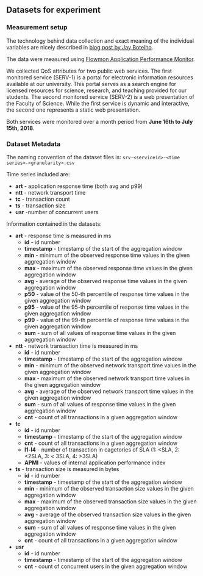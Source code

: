 ## Datasets for experiment

### Measurement setup

The technology behind data collection and exact meaning of the individual variables are nicely described in [blog post by Jay Botelho](https://www.lovemytool.com/blog/2012/02/measuring-and-reporting-application-response-time-art-by-jay-botelho.html).

The data were measured using [Flowmon Application Performance Monitor](https://www.flowmon.com/en/products/flowmon/application-performance-monitor).

We collected QoS attributes for two public web services. The first monitored service (SERV-1) is a portal for electronic information resources available at our university. This portal serves as a search engine for licensed resources for science, research, and teaching provided for our students. The second monitored service (SERV-2) is a web presentation of the Faculty of Science. While the first service is dynamic and interactive, the second one represents a static web presentation. 

Both services were monitored over a month period from **June 16th to July 15th, 2018**.

### Dataset Metadata

The naming convention of the dataset files is: ```srv-<serviceid>-<time series>-<granularity>.csv```

Time series included are:

* **art** - application response time (both avg and p99)
* **ntt** - network transport time
* **tc** - transaction count
* **ts** - transaction size
* **usr** -number of concurrent users

Information contained in the datasets:

* **art** - response time is measured in ms
    * **id** - id number
    * **timestamp** - timestamp of the start of the aggregation window
    * **min** - minimum of the observed response time values in the given aggregation window
    * **max** - maximum of the observed response time values in the given aggregation window
    * **avg** - average of the observed response time values in the given aggregation window
    * **p50** - value of the 50-th percentile of response time values in the given aggregation window
    * **p95** - value of the 95-th percentile of response time values in the given aggregation window
    * **p99** - value of the 99-th percentile of response time values in the given aggregation window
    * **sum** - sum of all values of response time values in the given aggregation window
* **ntt** - network transaction time is measured in ms
    * **id** - id number
    * **timestamp** - timestamp of the start of the aggregation window
    * **min** - minimum of the observed network transport time values in the given aggregation window
    * **max** - maximum of the observed network transport time values in the given aggregation window
    * **avg** - average of the observed network transport time values in the given aggregation window
    * **sum** - sum of all values of response time values in the given aggregation window
    * **cnt** - count of all transactions in a given aggregation window
* **tc**
    * **id** - id number
    * **timestamp** - timestamp of the start of the aggregation window
    * **cnt** - count of all transactions in a given aggregation window
    * **l1-l4** - number of transaction in cagetories of SLA (1: <SLA, 2: <2SLA, 3: < 3SLA, 4: >3SLA)
    * **APMI** - values of internal application performance index
* **ts** - transaction size is measured in bytes
    * **id** - id number
    * **timestamp** - timestamp of the start of the aggregation window
    * **min** - minimum of the observed transaction size values in the given aggregation window
    * **max** - maximum of the observed transaction size values in the given aggregation window
    * **avg** - average of the observed transaction size values in the given aggregation window
    * **sum** - sum of all values of response time values in the given aggregation window
    * **cnt** - count of all transactions in a given aggregation window
* **usr**
    * **id** - id number
    * **timestamp** - timestamp of the start of the aggregation window
    * **cnt** - count of concurrent users in the given aggregation window
